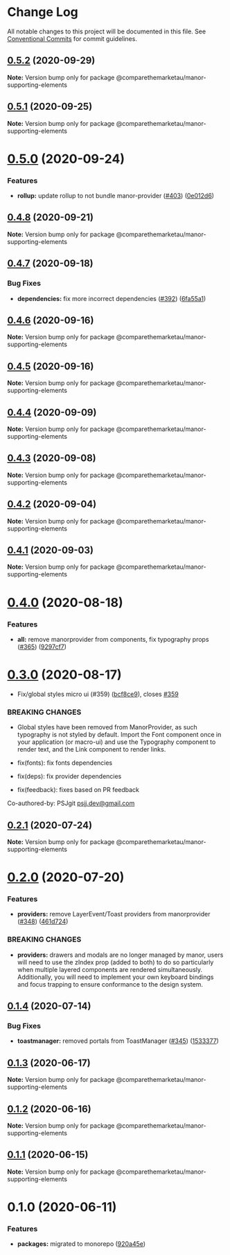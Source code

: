 # Change Log

All notable changes to this project will be documented in this file.
See [Conventional Commits](https://conventionalcommits.org) for commit guidelines.

## [0.5.2](https://github.com/comparethemarketau/manor-react/compare/@comparethemarketau/manor-supporting-elements@0.5.1...@comparethemarketau/manor-supporting-elements@0.5.2) (2020-09-29)

**Note:** Version bump only for package @comparethemarketau/manor-supporting-elements





## [0.5.1](https://github.com/comparethemarketau/manor-react/compare/@comparethemarketau/manor-supporting-elements@0.5.0...@comparethemarketau/manor-supporting-elements@0.5.1) (2020-09-25)

**Note:** Version bump only for package @comparethemarketau/manor-supporting-elements





# [0.5.0](https://github.com/comparethemarketau/manor-react/compare/@comparethemarketau/manor-supporting-elements@0.4.8...@comparethemarketau/manor-supporting-elements@0.5.0) (2020-09-24)


### Features

* **rollup:** update rollup to not bundle manor-provider ([#403](https://github.com/comparethemarketau/manor-react/issues/403)) ([0e012d6](https://github.com/comparethemarketau/manor-react/commit/0e012d6fbadcf0ec99857c22e148cacd6265b60a))





## [0.4.8](https://github.com/comparethemarketau/manor-react/compare/@comparethemarketau/manor-supporting-elements@0.4.7...@comparethemarketau/manor-supporting-elements@0.4.8) (2020-09-21)

**Note:** Version bump only for package @comparethemarketau/manor-supporting-elements





## [0.4.7](https://github.com/comparethemarketau/manor-react/compare/@comparethemarketau/manor-supporting-elements@0.4.6...@comparethemarketau/manor-supporting-elements@0.4.7) (2020-09-18)


### Bug Fixes

* **dependencies:** fix more incorrect dependencies ([#392](https://github.com/comparethemarketau/manor-react/issues/392)) ([6fa55a1](https://github.com/comparethemarketau/manor-react/commit/6fa55a11ba89125ccfe61385d9776e4185bff6f3))





## [0.4.6](https://github.com/comparethemarketau/manor-react/compare/@comparethemarketau/manor-supporting-elements@0.4.5...@comparethemarketau/manor-supporting-elements@0.4.6) (2020-09-16)

**Note:** Version bump only for package @comparethemarketau/manor-supporting-elements





## [0.4.5](https://github.com/comparethemarketau/manor-react/compare/@comparethemarketau/manor-supporting-elements@0.4.4...@comparethemarketau/manor-supporting-elements@0.4.5) (2020-09-16)

**Note:** Version bump only for package @comparethemarketau/manor-supporting-elements





## [0.4.4](https://github.com/comparethemarketau/manor-react/compare/@comparethemarketau/manor-supporting-elements@0.4.3...@comparethemarketau/manor-supporting-elements@0.4.4) (2020-09-09)

**Note:** Version bump only for package @comparethemarketau/manor-supporting-elements





## [0.4.3](https://github.com/comparethemarketau/manor-react/compare/@comparethemarketau/manor-supporting-elements@0.4.2...@comparethemarketau/manor-supporting-elements@0.4.3) (2020-09-08)

**Note:** Version bump only for package @comparethemarketau/manor-supporting-elements





## [0.4.2](https://github.com/comparethemarketau/manor-react/compare/@comparethemarketau/manor-supporting-elements@0.4.1...@comparethemarketau/manor-supporting-elements@0.4.2) (2020-09-04)

**Note:** Version bump only for package @comparethemarketau/manor-supporting-elements





## [0.4.1](https://github.com/comparethemarketau/manor-react/compare/@comparethemarketau/manor-supporting-elements@0.4.0...@comparethemarketau/manor-supporting-elements@0.4.1) (2020-09-03)

**Note:** Version bump only for package @comparethemarketau/manor-supporting-elements





# [0.4.0](https://github.com/comparethemarketau/manor-react/compare/@comparethemarketau/manor-supporting-elements@0.3.0...@comparethemarketau/manor-supporting-elements@0.4.0) (2020-08-18)


### Features

* **all:** remove manorprovider from components, fix typography props ([#365](https://github.com/comparethemarketau/manor-react/issues/365)) ([9297cf7](https://github.com/comparethemarketau/manor-react/commit/9297cf72e8a7fe8762ec0dadf07d026aa88cbb44))





# [0.3.0](https://github.com/comparethemarketau/manor-react/compare/@comparethemarketau/manor-supporting-elements@0.2.1...@comparethemarketau/manor-supporting-elements@0.3.0) (2020-08-17)


* Fix/global styles micro ui (#359) ([bcf8ce9](https://github.com/comparethemarketau/manor-react/commit/bcf8ce92ba170a51113a4022728da22f47a6a768)), closes [#359](https://github.com/comparethemarketau/manor-react/issues/359)


### BREAKING CHANGES

* Global styles have been removed from ManorProvider, as such typography is not
styled by default. Import the Font component once in your application (or macro-ui) and use the
Typography component to render text, and the Link component to render links.

* fix(fonts): fix fonts dependencies

* fix(deps): fix provider dependencies

* fix(feedback): fixes based on PR feedback

Co-authored-by: PSJgit <psjj.dev@gmail.com>





## [0.2.1](https://github.com/comparethemarketau/manor-react/compare/@comparethemarketau/manor-supporting-elements@0.2.0...@comparethemarketau/manor-supporting-elements@0.2.1) (2020-07-24)

**Note:** Version bump only for package @comparethemarketau/manor-supporting-elements





# [0.2.0](https://github.com/comparethemarketau/manor-react/compare/@comparethemarketau/manor-supporting-elements@0.1.4...@comparethemarketau/manor-supporting-elements@0.2.0) (2020-07-20)


### Features

* **providers:** remove LayerEvent/Toast providers from manorprovider ([#348](https://github.com/comparethemarketau/manor-react/issues/348)) ([461d724](https://github.com/comparethemarketau/manor-react/commit/461d72498fca1aca9de0056a27d1a3d17a89ea77))


### BREAKING CHANGES

* **providers:** drawers and modals are no longer managed by manor, users will need to use the
zIndex prop (added to both) to do so particularly when multiple layered components are rendered
simultaneously. Additionally, you will need to implement your own keyboard bindings and focus
trapping to ensure conformance to the design system.





## [0.1.4](https://github.com/comparethemarketau/manor-react/compare/@comparethemarketau/manor-supporting-elements@0.1.3...@comparethemarketau/manor-supporting-elements@0.1.4) (2020-07-14)


### Bug Fixes

* **toastmanager:** removed portals from ToastManager ([#345](https://github.com/comparethemarketau/manor-react/issues/345)) ([1533377](https://github.com/comparethemarketau/manor-react/commit/1533377910e9cbac266abe24fae1ee42eba4c52f))





## [0.1.3](https://github.com/comparethemarketau/manor-react/compare/@comparethemarketau/manor-supporting-elements@0.1.2...@comparethemarketau/manor-supporting-elements@0.1.3) (2020-06-17)

**Note:** Version bump only for package @comparethemarketau/manor-supporting-elements





## [0.1.2](https://github.com/comparethemarketau/manor-react/compare/@comparethemarketau/manor-supporting-elements@0.1.1...@comparethemarketau/manor-supporting-elements@0.1.2) (2020-06-16)

**Note:** Version bump only for package @comparethemarketau/manor-supporting-elements





## [0.1.1](https://github.com/comparethemarketau/manor-react/compare/@comparethemarketau/manor-supporting-elements@0.1.0...@comparethemarketau/manor-supporting-elements@0.1.1) (2020-06-15)

**Note:** Version bump only for package @comparethemarketau/manor-supporting-elements





# 0.1.0 (2020-06-11)


### Features

* **packages:** migrated to monorepo ([920a45e](https://github.com/comparethemarketau/manor-react/commit/920a45ec4b40a19de32f39f29693cbe1b1f314ae))
